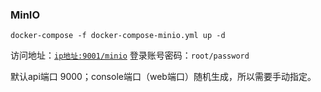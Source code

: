### MinIO

```shell
docker-compose -f docker-compose-minio.yml up -d
```

访问地址：[`ip地址:9001/minio`](http://www.zhengqingya.com:9001/minio)
登录账号密码：`root/password`

默认api端口 9000；console端口（web端口）随机生成，所以需要手动指定。

